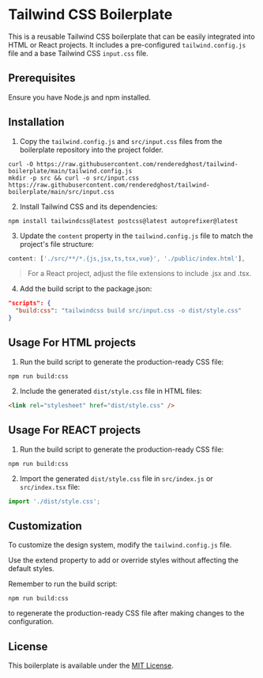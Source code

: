 # Tailwind CSS Boilerplate

This is a reusable Tailwind CSS boilerplate that can be easily integrated into HTML or React projects. It includes a pre-configured `tailwind.config.js` file and a base Tailwind CSS `input.css` file.

## Prerequisites

Ensure you have Node.js and npm installed.

## Installation

1. Copy the `tailwind.config.js` and `src/input.css` files from the boilerplate repository into the project folder.

```console
curl -O https://raw.githubusercontent.com/renderedghost/tailwind-boilerplate/main/tailwind.config.js
mkdir -p src && curl -o src/input.css https://raw.githubusercontent.com/renderedghost/tailwind-boilerplate/main/src/input.css
```

2. Install Tailwind CSS and its dependencies:

```console
npm install tailwindcss@latest postcss@latest autoprefixer@latest
```

3. Update the `content` property in the `tailwind.config.js` file to match the project's file structure:

```javascript
content: ['./src/**/*.{js,jsx,ts,tsx,vue}', './public/index.html'],
```

> For a React project, adjust the file extensions to include .jsx and .tsx.

4. Add the build script to the package.json:

```json
"scripts": {
  "build:css": "tailwindcss build src/input.css -o dist/style.css"
}
```

## Usage For HTML projects

1. Run the build script to generate the production-ready CSS file:

```console
npm run build:css
```

2. Include the generated `dist/style.css` file in HTML files:

```html
<link rel="stylesheet" href="dist/style.css" />
```

## Usage For REACT projects

1. Run the build script to generate the production-ready CSS file:

```console
npm run build:css
```

2. Import the generated `dist/style.css` file in `src/index.js` or `src/index.tsx` file:

```js
import './dist/style.css';
```

## Customization

To customize the design system, modify the `tailwind.config.js` file.

Use the extend property to add or override styles without affecting the default styles.

Remember to run the build script:

```console
npm run build:css
```

to regenerate the production-ready CSS file after making changes to the configuration.

## License

This boilerplate is available under the [MIT License](https://github.com/tailwindlabs/tailwindcss/blob/fbbba6f67f73c3a4f9571649c3fc27006446d8f4/LICENSE).
